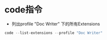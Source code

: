 # code指令

- 列出profile "Doc Writer" 下的所有Extensions

```powershell
code --list-extensions --profile "Doc Writer"
```
